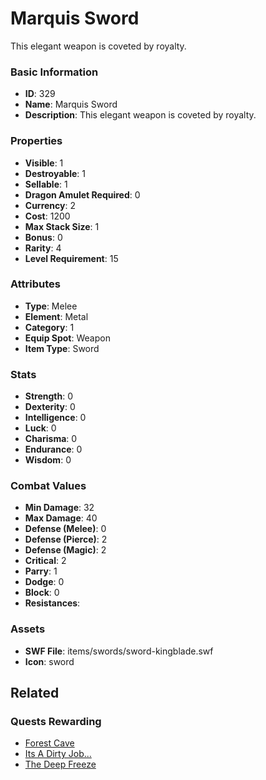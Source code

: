 # Marquis Sword

This elegant weapon is coveted by royalty.

### Basic Information

- **ID**: 329
- **Name**: Marquis Sword
- **Description**: This elegant weapon is coveted by royalty.

### Properties

- **Visible**: 1
- **Destroyable**: 1
- **Sellable**: 1
- **Dragon Amulet Required**: 0
- **Currency**: 2
- **Cost**: 1200
- **Max Stack Size**: 1
- **Bonus**: 0
- **Rarity**: 4
- **Level Requirement**: 15

### Attributes

- **Type**: Melee
- **Element**: Metal
- **Category**: 1
- **Equip Spot**: Weapon
- **Item Type**: Sword

### Stats

- **Strength**: 0
- **Dexterity**: 0
- **Intelligence**: 0
- **Luck**: 0
- **Charisma**: 0
- **Endurance**: 0
- **Wisdom**: 0

### Combat Values

- **Min Damage**: 32
- **Max Damage**: 40
- **Defense (Melee)**: 0
- **Defense (Pierce)**: 2
- **Defense (Magic)**: 2
- **Critical**: 2
- **Parry**: 1
- **Dodge**: 0
- **Block**: 0
- **Resistances**: 

### Assets

- **SWF File**: items/swords/sword-kingblade.swf
- **Icon**: sword

## Related

### Quests Rewarding

- [Forest Cave](../quests/19-forest-cave.md)
- [Its A Dirty Job...](../quests/25-its-a-dirty-job.md)
- [The Deep Freeze](../quests/27-the-deep-freeze.md)

